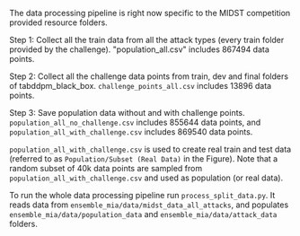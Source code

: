 The data processing pipeline is right now specific to the MIDST competition provided
resource folders.

Step 1: Collect all the train data from all the attack types (every train folder provided by the challenge). "population_all.csv" includes 867494 data points.

Step 2: Collect all the challenge data points from train, dev and final folders of tabddpm_black_box.  `challenge_points_all.csv` includes 13896 data points.

Step 3: Save population data without and with challenge points. `population_all_no_challenge.csv` includes 855644 data points, and `population_all_with_challenge.csv` includes 869540 data points.

`population_all_with_challenge.csv` is used to create real train and test data (referred to as `Population/Subset (Real Data)` in the Figure). Note that a random subset of 40k data points are sampled from `population_all_with_challenge.csv` and used as population (or real data).

To run the whole data processing pipeline run `process_split_data.py`. It reads data from `ensemble_mia/data/midst_data_all_attacks`, and populates `ensemble_mia/data/population_data` and `ensemble_mia/data/attack_data` folders.
